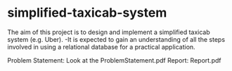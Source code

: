 # simplified-taxicab-system

The aim of this project is to design and implement a simplified taxicab system (e.g. Uber).
    -It is expected to gain an understanding of all the steps involved in using a relational
database for a practical application.


Problem Statement: Look at the ProblemStatement.pdf
Report: Report.pdf
